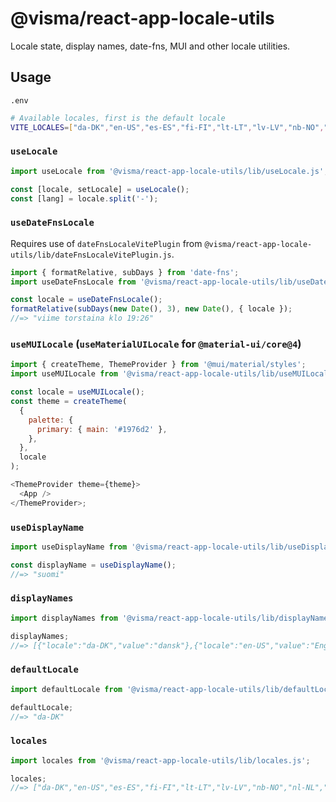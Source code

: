 # @visma/react-app-locale-utils

Locale state, display names, date-fns, MUI and other locale utilities.

## Usage

`.env`

```sh
# Available locales, first is the default locale
VITE_LOCALES=["da-DK","en-US","es-ES","fi-FI","lt-LT","lv-LV","nb-NO","nl-NL","ro-RO","sv-SE","en-XA"]
```

### `useLocale`

```js
import useLocale from '@visma/react-app-locale-utils/lib/useLocale.js';

const [locale, setLocale] = useLocale();
const [lang] = locale.split('-');
```

### `useDateFnsLocale`

Requires use of `dateFnsLocaleVitePlugin` from `@visma/react-app-locale-utils/lib/dateFnsLocaleVitePlugin.js`.

```js
import { formatRelative, subDays } from 'date-fns';
import useDateFnsLocale from '@visma/react-app-locale-utils/lib/useDateFnsLocale.js';

const locale = useDateFnsLocale();
formatRelative(subDays(new Date(), 3), new Date(), { locale });
//=> "viime torstaina klo 19:26"
```

### `useMUILocale` (`useMaterialUILocale` for `@material-ui/core@4`)

```js
import { createTheme, ThemeProvider } from '@mui/material/styles';
import useMUILocale from '@visma/react-app-locale-utils/lib/useMUILocale.js';

const locale = useMUILocale();
const theme = createTheme(
  {
    palette: {
      primary: { main: '#1976d2' },
    },
  },
  locale
);

<ThemeProvider theme={theme}>
  <App />
</ThemeProvider>;
```

### `useDisplayName`

```js
import useDisplayName from '@visma/react-app-locale-utils/lib/useDisplayName.js';

const displayName = useDisplayName();
//=> "suomi"
```

### `displayNames`

```js
import displayNames from '@visma/react-app-locale-utils/lib/displayNames.js';

displayNames;
//=> [{"locale":"da-DK","value":"dansk"},{"locale":"en-US","value":"English"},...]
```

### `defaultLocale`

```js
import defaultLocale from '@visma/react-app-locale-utils/lib/defaultLocale.js';

defaultLocale;
//=> "da-DK"
```

### `locales`

```js
import locales from '@visma/react-app-locale-utils/lib/locales.js';

locales;
//=> ["da-DK","en-US","es-ES","fi-FI","lt-LT","lv-LV","nb-NO","nl-NL","ro-RO","sv-SE","en-XA"]
```
